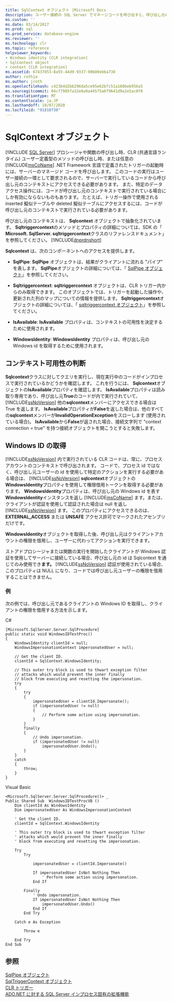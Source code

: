 ```yaml
---
title: SqlContext オブジェクト |Microsoft Docs
description: ユーザー接続の SQL Server でマネージコードを呼び出すと、呼び出し元のコンテキストへのアクセスが SqlContext オブジェクトで抽象化されます。
ms.custom: ''
ms.date: 03/14/2017
ms.prod: sql
ms.prod_service: database-engine
ms.reviewer: ''
ms.technology: clr
ms.topic: reference
helpviewer_keywords:
- Windows identity [CLR integration]
- SqlContext object
- context [CLR integration]
ms.assetid: 67437853-8a55-44d9-9337-90689ebba730
author: rothja
ms.author: jroth
ms.openlocfilehash: c423b4d2b6296da5ce95e62bfc51a160beb956a5
ms.sourcegitcommit: 04cf7905fa32e0a9a44575a6f9641d9a2e5ac0f8
ms.translationtype: MT
ms.contentlocale: ja-JP
ms.lasthandoff: 10/07/2020
ms.locfileid: "91810730"
---
```

# <a name="sqlcontext-object"></a>SqlContext オブジェクト
 [!INCLUDE [SQL Server](../../includes/applies-to-version/sqlserver.md)]
  プロシージャや関数の呼び出し時、CLR (共通言語ランタイム) ユーザー定義型のメソッドの呼び出し時、または任意の [!INCLUDE[msCoName](../../includes/msconame-md.md)] .NET Framework 言語で定義されたトリガーの起動時には、サーバーのマネージド コードを呼び出します。 このコードの実行はユーザー接続の一環として要求されるので、サーバーで実行しているコードから呼び出し元のコンテキストにアクセスできる必要があります。 また、特定のデータ アクセス操作には、コードが呼び出し元のコンテキストで実行されている場合にしか有効にならないものもあります。 たとえば、トリガー操作で使用される inserted 擬似テーブルや deleted 擬似テーブルにアクセスするには、コードが呼び出し元のコンテキストで実行されている必要があります。  
  
 呼び出し元のコンテキストは、 **Sqlcontext** オブジェクトで抽象化されています。 **Sqltriggercontext**のメソッドとプロパティの詳細については、SDK の「 **Microsoft. SqlServer. sqltriggercontext**クラスのリファレンスドキュメント」を参照してください。 [!INCLUDE[dnprdnshort](../../includes/dnprdnshort-md.md)]  
  
 **Sqlcontext** は、次のコンポーネントへのアクセスを提供します。  
  
-   **SqlPipe**: **SqlPipe** オブジェクトは、結果がクライアントに流れる "パイプ" を表します。 **SqlPipe**オブジェクトの詳細については、「 [SqlPipe オブジェクト](../../relational-databases/clr-integration-data-access-in-process-ado-net/sqlpipe-object.md)」を参照してください。  
  
-   **Sqltriggercontext**: **sqltriggercontext** オブジェクトは、CLR トリガー内からのみ取得できます。 このオブジェクトでは、トリガーを起動した操作や、更新された列のマップについての情報を提供します。 **Sqltriggercontext**オブジェクトの詳細については、「 [sqltriggercontext オブジェクト](../../relational-databases/clr-integration-data-access-in-process-ado-net/sqltriggercontext-object.md)」を参照してください。  
  
-   **IsAvailable**: **IsAvailable** プロパティは、コンテキストの可用性を決定するために使用されます。  
  
-   **WindowsIdentity**: **WindowsIdentity** プロパティは、呼び出し元の Windows id を取得するために使用されます。  
  
## <a name="determining-context-availability"></a>コンテキスト可用性の判断  
 **Sqlcontext**クラスに対してクエリを実行し、現在実行中のコードがインプロセスで実行されているかどうかを確認します。 これを行うには、 **Sqlcontext**オブジェクトの**IsAvailable**プロパティを確認します。 **IsAvailable**プロパティは読み取り専用であり、呼び出し元**True**のコードが内で実行されていて、 [!INCLUDE[ssNoVersion](../../includes/ssnoversion-md.md)] 他の**sqlcontext**メンバーにアクセスできる場合は True を返します。 **IsAvailable**プロパティが**False**を返した場合は、他のすべての**sqlcontext**メンバーが**InvalidOperationException**をスローします (使用されている場合)。 **IsAvailable**から**False**が返された場合、接続文字列で "context connection = true" を持つ接続オブジェクトを開こうとすると失敗します。  
  
## <a name="retrieving-windows-identity"></a>Windows ID の取得  
 [!INCLUDE[ssNoVersion](../../includes/ssnoversion-md.md)] 内で実行されている CLR コードは、常に、プロセス アカウントのコンテキストで呼び出されます。 コードで、プロセス id ではなく、呼び出し元ユーザーの id を使用して特定のアクションを実行する必要がある場合は、 [!INCLUDE[ssNoVersion](../../includes/ssnoversion-md.md)] **sqlcontext**オブジェクトの**WindowsIdentity**プロパティを使用して権限借用トークンを取得する必要があります。 **WindowsIdentity**プロパティは、呼び出し元の Windows id を表す**WindowsIdentity**インスタンスを返し [!INCLUDE[msCoName](../../includes/msconame-md.md)] ます。または、クライアントが認証を使用して認証された場合は null を返し [!INCLUDE[ssNoVersion](../../includes/ssnoversion-md.md)] ます。 このプロパティにアクセスできるのは、 **EXTERNAL_ACCESS** または **UNSAFE** アクセス許可でマークされたアセンブリだけです。  
  
 **WindowsIdentity**オブジェクトを取得した後、呼び出し元はクライアントアカウントの権限を借用し、ユーザーに代わってアクションを実行できます。  
  
 ストアドプロシージャまたは関数の実行を開始したクライアントが Windows 認証を使用してサーバーに接続している場合、呼び出し元の id は Sqlcontext を通じてのみ使用でき**ます。** [!INCLUDE[ssNoVersion](../../includes/ssnoversion-md.md)] 認証が使用されている場合、このプロパティは NULL になり、コードでは呼び出し元ユーザーの権限を借用することはできません。  
  
### <a name="example"></a>例  
 次の例では、呼び出し元であるクライアントの Windows ID を取得し、クライアントの権限を借用する方法を示します。  
  
 C#  
  
```  
[Microsoft.SqlServer.Server.SqlProcedure]  
public static void WindowsIDTestProc()  
{  
    WindowsIdentity clientId = null;  
    WindowsImpersonationContext impersonatedUser = null;  
  
    // Get the client ID.  
    clientId = SqlContext.WindowsIdentity;  
  
    // This outer try block is used to thwart exception filter   
    // attacks which would prevent the inner finally   
    // block from executing and resetting the impersonation.  
    try  
    {  
        try  
        {  
            impersonatedUser = clientId.Impersonate();  
            if (impersonatedUser != null)  
            {  
                // Perform some action using impersonation.  
            }  
        }  
        finally  
        {  
            // Undo impersonation.  
            if (impersonatedUser != null)  
                impersonatedUser.Undo();  
        }  
    }  
    catch  
    {  
        throw;  
    }  
}  
```  
  
 Visual Basic  
  
```  
<Microsoft.SqlServer.Server.SqlProcedure()> _  
Public Shared Sub  WindowsIDTestProcVB ()  
    Dim clientId As WindowsIdentity  
    Dim impersonatedUser As WindowsImpersonationContext  
  
    ' Get the client ID.  
    clientId = SqlContext.WindowsIdentity  
  
    ' This outer try block is used to thwart exception filter   
    ' attacks which would prevent the inner finally   
    ' block from executing and resetting the impersonation.  
  
    Try  
        Try  
  
            impersonatedUser = clientId.Impersonate()  
  
            If impersonatedUser IsNot Nothing Then  
                ' Perform some action using impersonation.  
            End If  
  
        Finally  
            ' Undo impersonation.  
            If impersonatedUser IsNot Nothing Then  
                impersonatedUser.Undo()  
            End If  
        End Try  
  
    Catch e As Exception  
  
        Throw e  
  
    End Try  
End Sub  
```  
  
## <a name="see-also"></a>参照  
 [SqlPipe オブジェクト](../../relational-databases/clr-integration-data-access-in-process-ado-net/sqlpipe-object.md)   
 [SqlTriggerContext オブジェクト](../../relational-databases/clr-integration-data-access-in-process-ado-net/sqltriggercontext-object.md)   
 [CLR トリガー](/dotnet/framework/data/adonet/sql/clr-triggers)   
 [ADO.NET に対する SQL Server インプロセス固有の拡張機能](../../relational-databases/clr-integration-data-access-in-process-ado-net/sql-server-in-process-specific-extensions-to-ado-net.md)  
  

